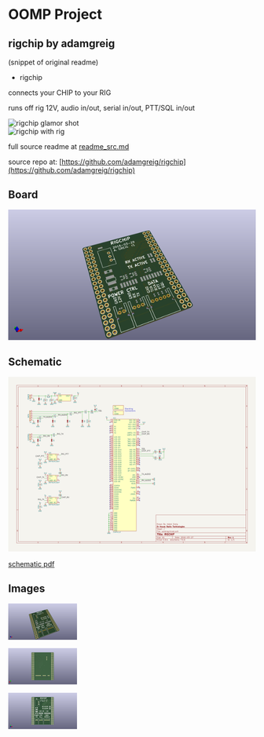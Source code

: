 # OOMP Project  
## rigchip  by adamgreig  
  
(snippet of original readme)  
  
- rigchip  
  
connects your CHIP to your RIG  
  
runs off rig 12V, audio in/out, serial in/out, PTT/SQL in/out  
  
![rigchip glamor shot](rigchip.jpg)  
![rigchip with rig](rigchip_with_rig.jpg)  
  
  full source readme at [readme_src.md](readme_src.md)  
  
source repo at: [https://github.com/adamgreig/rigchip](https://github.com/adamgreig/rigchip)  
## Board  
  
[![working_3d.png](working_3d_600.png)](working_3d.png)  
## Schematic  
  
[![working_schematic.png](working_schematic_600.png)](working_schematic.png)  
  
[schematic pdf](working_schematic.pdf)  
## Images  
  
[![working_3d.png](working_3d_140.png)](working_3d.png)  
  
[![working_3d_back.png](working_3d_back_140.png)](working_3d_back.png)  
  
[![working_3d_front.png](working_3d_front_140.png)](working_3d_front.png)  
